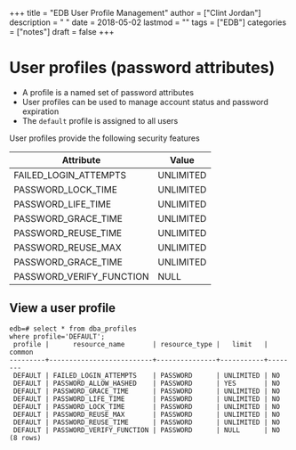 +++
title = "EDB User Profile Management"
author = ["Clint Jordan"]
description = " "
date = 2018-05-02
lastmod = ""
tags = ["EDB"]
categories = ["notes"]
draft = false
+++


# User profiles (password attributes)

* A profile is a named set of password attributes
* User profiles can be used to manage account status and password expiration
* The `default` profile is assigned to all users

User profiles provide the following security features

| **Attribute**             | **Value** |
|-----------------------    |-----------|
| FAILED_LOGIN_ATTEMPTS     | UNLIMITED |
| PASSWORD_LOCK_TIME        | UNLIMITED |
| PASSWORD_LIFE_TIME        | UNLIMITED |
| PASSWORD_GRACE_TIME       | UNLIMITED |
| PASSWORD_REUSE_TIME       | UNLIMITED |
| PASSWORD_REUSE_MAX        | UNLIMITED |
| PASSWORD_GRACE_TIME       | UNLIMITED |
| PASSWORD_VERIFY_FUNCTION  | NULL      |


## View a user profile

```text
edb=# select * from dba_profiles
where profile='DEFAULT';
 profile |      resource_name       | resource_type |   limit   | common
---------+--------------------------+---------------+-----------+--------
 DEFAULT | FAILED_LOGIN_ATTEMPTS    | PASSWORD      | UNLIMITED | NO
 DEFAULT | PASSWORD_ALLOW_HASHED    | PASSWORD      | YES       | NO
 DEFAULT | PASSWORD_GRACE_TIME      | PASSWORD      | UNLIMITED | NO
 DEFAULT | PASSWORD_LIFE_TIME       | PASSWORD      | UNLIMITED | NO
 DEFAULT | PASSWORD_LOCK_TIME       | PASSWORD      | UNLIMITED | NO
 DEFAULT | PASSWORD_REUSE_MAX       | PASSWORD      | UNLIMITED | NO
 DEFAULT | PASSWORD_REUSE_TIME      | PASSWORD      | UNLIMITED | NO
 DEFAULT | PASSWORD_VERIFY_FUNCTION | PASSWORD      | NULL      | NO
(8 rows)
```
